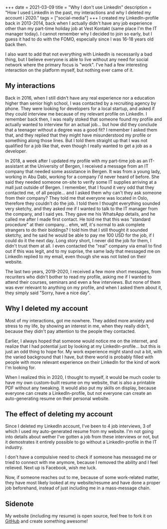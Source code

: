 +++
date = 2021-03-09
title = "Why I don't use LinkedIn"
description = "How I used LinkedIn in the past, my interactions and why I deleted my account i 2020."
tags = ["social-media"]
+++
I created my LinkedIn-profile back in 2013-2014, back when I actually didn't have any job experience other than my part-time holiday job at Vest Kontakt (same place I'm the IT manager today). I cannot remember why I decided to join so early, but I guess it had to do with the FOMO, especially since I was 16-18 years old back then. 

I also want to add that not everything with LinkedIn is necessarily a bad thing, but I believe everyone is able to live without any need for social network where the primary focus is "work". I've had a few interesting interaction on the platform myself, but nothing ever came of it.

## My interactions
Back in 2016, when I still didn't have any real experience nor a education higher than senior high school, I was contacted by a recruiting agency by phone. They were looking for developers for a local startup, and asked if they could interview me because of my relevant profile on LinkedIn. I remember back then, I was really stoked that someone found my profile and actually wanted to interview for an actual job... but how did they conclude that a teenager without a degree was a good fit? I remember I asked them that, and they replied that they might have misunderstood my profile or something along those lines. But I told them straight up that I was not qualified for a job like that, even though I really wanted to get a job as a developer.

In 2018, a week after I updated my profile with my part-time job as an IT-assistant at the University of Bergen, I received a message from an IT company that needed some assistance in Bergen. It was from a young lady, working in Abu Dabi, working for a company I'd never heard of before. She said they needed someone on-site to verify some IT supplies arriving at a mall just outside of Bergen. I remember, that I found it very odd that they contacted me, of all people... and I asked them why
can't they ask someone from their company? They told me that everyone was located in Oslo, therefore they couldn't do the job. I told them I thought everything sounded very sketchy, and they asked me if I wanted to talk to the IT manager from the company, and I said yes. They gave me his WhatsApp details, and he called me after I made first contact. He told me that this was "standard procedure" at their company... ehm, wtf, it's normal to ask complete strangers to do their biddings? I told him that I still thought it sounded sketchy, and he said he would be able to pay me 100 USD for the job, if I could do it the next day. Long story short, I never did the job for them, I didn't trust them at all. I even contacted the "real" company via email to find out if this was legit, and to my suprise, the same lady that messaged me on LinkedIn replied to my email, even though she was not listed on their website.

The last two years, 2019-2020, I received a few more short messages, from recuriters who didn't bother to read my profile, asking me if I wanted to attend their courses, seminars and even a few interviews. But none of them was ever relevant to anything on my profile, and when I asked them about it, they simply said "Sorry, have a nice day".

## Why I deleted my account
Most of my interactions, got me nowhere. They added more anxiety and stress to my life, by showing an interest in me, when they really didn't, because they didn't pay attention to the people they contacted.

Earlier, I always hoped that someone would notice me on the internet, and realize that I had potential just by looking at my LinkedIn-profile... but this is just an odd thing to hope for. My work experience might stand out a bit, with the varied background that I have, but there world is probably filled with people with more relevant experience on their LinkedIn for the kind of work I'm looking for. 

When I realized this in 2020, I thought to myself, it would be much cooler to have my own custom-built resume on my website, that is also a printable PDF without any tweaking. It would also put my skills on display, because everyone can create a LinkedIn-profile, but not everyone can create an auto-generating resume on their personal website.

## The effect of deleting my account
Since I deleted my LinkedIn account, I've been to 4 job interviews, 3 of which I used my auto-generated resume from my website. I'm not going into details about wether I've gotten a job from these interviews or not, but it demostrates it entirely possible to go without a LinkedIn-profile in the IT industry.

I don't have a compulsive need to check if someone has messaged me or tried to connect with me anymore, because I removed the ability and I feel relieved. Next up is Facebook, wish me luck.

Now, if someone reaches out to me, because of some work-related matter, they have most likely looked at my website/resume and have done a proper job beforehand, instead of just including me in a mass-message chain.

## Sidenote
My website (including my resume) is open source, feel free to fork it on [GitHub](https://github.com/timharek/timharek.no) and create something awesome!
